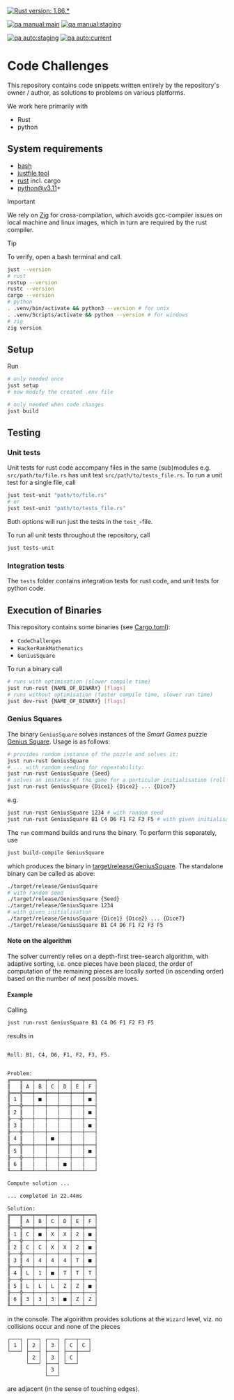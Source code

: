 [![Rust version: 1.86.*](https://img.shields.io/badge/rust%20version-1.86.*-black)](https://www.rust-lang.org)

[![qa manual:main](https://github.com/raj-open/code-challenges/actions/workflows/manual.yaml/badge.svg?branch=main)](https://github.com/raj-open/code-challenges/actions/workflows/manual.yaml)
[![qa manual:staging](https://github.com/raj-open/code-challenges/actions/workflows/manual.yaml/badge.svg?branch=staging)](https://github.com/raj-open/code-challenges/actions/workflows/manual.yaml)

[![qa auto:staging](https://github.com/raj-open/code-challenges/actions/workflows/auto.yaml/badge.svg?branch=staging)](https://github.com/raj-open/code-challenges/actions/workflows/auto.yaml)
[![qa auto:current](https://github.com/raj-open/code-challenges/actions/workflows/auto.yaml/badge.svg)](https://github.com/raj-open/code-challenges/actions/workflows/auto.yaml)

# Code Challenges #

This repository contains code snippets written entirely by the repository's owner / author,
as solutions to problems on various platforms.

We work here primarily with

- Rust
- python

## System requirements ##

- [bash](https://gitforwindows.org)
- [justfile tool](https://github.com/casey/just?tab=readme-ov-file#installation)
- [rust](https://www.rust-lang.org) incl. cargo
- python@v3.11+

> [!IMPORTANT]
> We rely on [Zig](https://ziglang.org) for cross-compilation,
> which avoids gcc-compiler issues on local machine and linux images,
> which in turn are required by the rust compiler.

> [!TIP]
> To verify, open a bash terminal and call.
>
> ```bash
> just --version
> # rust
> rustup --version
> rustc --version
> cargo --version
> # python
> . .venv/bin/activate && python3 --version # for unix
> . .venv/Scripts/activate && python --version # for windows
> # zig
> zig version
> ```

## Setup ##

Run

```bash
# only needed once
just setup
# now modify the created .env file

# only needed when code changes
just build
```

## Testing ##

### Unit tests ###

Unit tests for rust code accompany files in the same (sub)modules
e.g. `src/path/to/file.rs` has unit test `src/path/to/tests_file.rs`.
To run a unit test for a single file, call

```bash
just test-unit "path/to/file.rs"
# or
just test-unit "path/to/tests_file.rs"
```

Both options will run just the tests in the `test_`-file.

To run all unit tests throughout the repository, call

```bash
just tests-unit
```

### Integration tests ###

The `tests` folder contains integration tests for rust code,
and unit tests for python code.

## Execution of Binaries ##

This repository contains some binaries (see [Cargo.toml](./Cargo.toml)):

- `CodeChallenges`
- `HackerRankMathematics`
- `GeniusSquare`

To run a binary call

```bash
# runs with optimisation (slower compile time)
just run-rust {NAME_OF_BINARY} [flags]
# runs without optimisation (faster compile time, slower run time)
just dev-rust {NAME_OF_BINARY} [flags]
```

### Genius Squares ###

The binary `GeniusSquare` solves instances of
the _Smart Games_ puzzle [Genius Square](https://smarttoysandgames.co.uk/uk/genius-square).
Usage is as follows:

```bash
# provides random instance of the puzzle and solves it:
just run-rust GeniusSquare
# ... with random seeding for repeatability:
just run-rust GeniusSquare {Seed}
# solves an instance of the game for a particular initialisation (roll of the dice):
just run-rust GeniusSquare {Dice1} {Dice2} ... {Dice7}
```

e.g.

```bash
just run-rust GeniusSquare 1234 # with random seed
just run-rust GeniusSquare B1 C4 D6 F1 F2 F3 F5 # with given initialisation
```

The `run` command builds and runs the binary.
To perform this separately, use

```bash
just build-compile GeniusSquare
```

which produces the binary in [target/release/GeniusSquare](target/release/GeniusSquare).
The standalone binary can be called as above:

```bash
./target/release/GeniusSquare
# with random seed
./target/release/GeniusSquare {Seed}
./target/release/GeniusSquare 1234
# with given initialisation
./target/release/GeniusSquare {Dice1} {Dice2} ... {Dice7}
./target/release/GeniusSquare B1 C4 D6 F1 F2 F3 F5
```

#### Note on the algorithm ####

The solver currently relies on a depth-first tree-search algorithm,
with adaptive sorting, i.e. once pieces have been placed,
the order of computation of the remaining pieces
are locally sorted (in ascending order) based on the number of next possible moves.

#### Example ####

Calling

```bash
just run-rust GeniusSquare B1 C4 D6 F1 F2 F3 F5
```

results in

```bash

Roll: B1, C4, D6, F1, F2, F3, F5.


Problem:
╔═══╦═══╤═══╤═══╤═══╤═══╤═══╕
║   ║ A │ B │ C │ D │ E │ F │
╠═══╬═══╪═══╪═══╪═══╪═══╪═══╡
║ 1 ║   │ ■ │   │   │   │ ■ │
╠───╬───┼───┼───┼───┼───┼───┤
║ 2 ║   │   │   │   │   │ ■ │
╠───╬───┼───┼───┼───┼───┼───┤
║ 3 ║   │   │   │   │   │ ■ │
╠───╬───┼───┼───┼───┼───┼───┤
║ 4 ║   │   │ ■ │   │   │   │
╠───╬───┼───┼───┼───┼───┼───┤
║ 5 ║   │   │   │   │   │ ■ │
╠───╬───┼───┼───┼───┼───┼───┤
║ 6 ║   │   │   │ ■ │   │   │
╙───╨───┴───┴───┴───┴───┴───┘

Compute solution ...

... completed in 22.44ms

Solution:
╔═══╦═══╤═══╤═══╤═══╤═══╤═══╕
║   ║ A │ B │ C │ D │ E │ F │
╠═══╬═══╪═══╪═══╪═══╪═══╪═══╡
║ 1 ║ C │ ■ │ X │ X │ 2 │ ■ │
╠───╬───┼───┼───┼───┼───┼───┤
║ 2 ║ C │ C │ X │ X │ 2 │ ■ │
╠───╬───┼───┼───┼───┼───┼───┤
║ 3 ║ 4 │ 4 │ 4 │ 4 │ T │ ■ │
╠───╬───┼───┼───┼───┼───┼───┤
║ 4 ║ L │ 1 │ ■ │ T │ T │ T │
╠───╬───┼───┼───┼───┼───┼───┤
║ 5 ║ L │ L │ L │ Z │ Z │ ■ │
╠───╬───┼───┼───┼───┼───┼───┤
║ 6 ║ 3 │ 3 │ 3 │ ■ │ Z │ Z │
╙───╨───┴───┴───┴───┴───┴───┘
```

in the console.
The algoirithm provides solutions at the `Wizard` level,
viz. no collisions occur and none of the pieces

```text
┌───┐ ┌───┐ ┌───┐ ┌───┬───┐
│ 1 │ │ 2 │ │ 3 │ │ C │ C │
└───┘ ├───┤ ├───┤ ├───┼───┘
      │ 2 │ │ 3 │ │ C │
      └───┘ ├───┤ └───┘
            │ 3 │
            └───┘
```

are adjacent (in the sense of touching edges).
